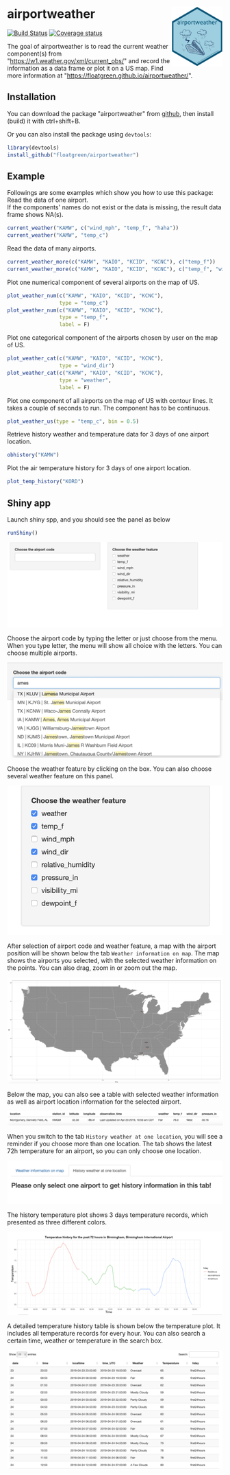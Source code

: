 
# airportweather <img src="man/figures/logo.png" align="right" alt="" width="120" />

[![Build Status](https://travis-ci.org/floatgreen/airportweather.svg?branch=master)](https://travis-ci.org/floatgreen/airportweather)
[![Coverage status](https://codecov.io/gh/floatgreen/airportweather/branch/master/graph/badge.svg)](https://codecov.io/github/floatgreen/airportweather?branch=master)


The goal of airportweather is to read the current weather component(s) from "https://w1.weather.gov/xml/current_obs/" and record the information as a data frame or plot it on a US map. Find more information at "https://floatgreen.github.io/airportweather/".

## Installation

You can download the package "airportweather" from [github](https://github.com/floatgreen/airportweather), then install (build) it with ctrl+shift+B.

Or you can also install the package using `devtools`:

``` r
library(devtools)
install_github("floatgreen/airportweather")
```

## Example

Followings are some examples which show you how to use this package:  
Read the data of one airport.  
If the components' names do not exist or the data is missing, the result data frame shows NA(s).

``` r
current_weather("KAMW", c("wind_mph", "temp_f", "haha"))
current_weather("KAMW", "temp_c")
```

Read the data of many airports.

``` r
current_weather_more(c("KAMW", "KAIO", "KCID", "KCNC"), c("temp_f"))
current_weather_more(c("KAMW", "KAIO", "KCID", "KCNC"), c("temp_f", "wind_mph"))
```

Plot one numerical component of several airports on the map of US.

``` r
plot_weather_num(c("KAMW", "KAIO", "KCID", "KCNC"),
                 type = "temp_c")
plot_weather_num(c("KAMW", "KAIO", "KCID", "KCNC"),
                 type = "temp_f",
                 label = F)
```

Plot one categorical component of the airports chosen by user on the map of US.

``` r
plot_weather_cat(c("KAMW", "KAIO", "KCID", "KCNC"),
                 type = "wind_dir")
plot_weather_cat(c("KAMW", "KAIO", "KCID", "KCNC"),
                 type = "weather",
                 label = F)            
```

Plot one component of all airports on the map of US with contour lines. It takes a couple of seconds to run. The component has to be continuous.

``` r
plot_weather_us(type = "temp_c", bin = 0.5)
```

Retrieve history weather and temperature data for 3 days of one airport location. 

``` r
obhistory("KAMW")
```

Plot the air temperature history for 3 days of one airport location.

``` r
plot_temp_history("KORD")
```

## Shiny app

Launch shiny spp, and you should see the panel as below

``` r
runShiny()
```

![alt text](man/figures/launch.png "Launch shiny app")

Choose the airport code by typing the letter or just choose from the menu. When you type letter, the menu will show all choice with the letters. You can choose multiple airports.


![alt text](man/figures/code.png "Choose airport code")

Choose the weather feature by clicking on the box. You can also choose several weather feature on this panel.

![alt text](man/figures/weather.png "Choose weather feature")

After selection of airport code and weather feature, a map with the airport position will be shown below the tab `Weather information on map`. The map shows the airports you selected, with the selected weather information on the points. You can also drag, zoom in or zoom out the map.

![alt text](man/figures/map.png "Map with airport")

Below the map, you can also see a table with selected weather information as well as airport location information for the selected airport.

![alt text](man/figures/info.png "Information of selected airport")

When you switch to the tab `History weather at one location`, you will see a reminder if you choose more than one location. The tab shows the latest 72h temperature for an airport, so you can only choose one location.

![alt text](man/figures/history.png "Reminder for error")

The history temperature plot shows 3 days temperature records, which presented as three different colors.

![alt text](man/figures/temp_plot.png "Temperature plot for 72h")

A detailed temperature history table is shown below the temperature plot. It includes all temperature records for every hour. You can also search a certain time, weather or temperature in the search box.

![alt text](man/figures/temp_table.png "Temperature table for 72h")

